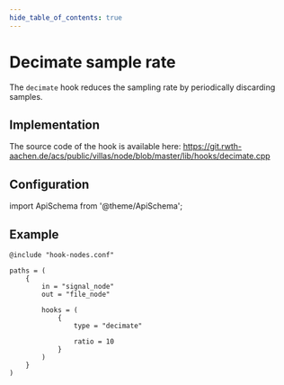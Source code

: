 ```yaml
---
hide_table_of_contents: true
---
```


# Decimate sample rate

The `decimate` hook reduces the sampling rate by periodically discarding samples.

## Implementation

The source code of the hook is available here:
https://git.rwth-aachen.de/acs/public/villas/node/blob/master/lib/hooks/decimate.cpp

## Configuration

import ApiSchema from '@theme/ApiSchema';

<ApiSchema example pointer="#/components/schemas/decimate" />

## Example

``` url="external/node/etc/examples/hooks/decimate.conf" title="node/etc/examples/hooks/decimate.conf"
@include "hook-nodes.conf"

paths = (
	{
		in = "signal_node"
		out = "file_node"

		hooks = (
			{
				type = "decimate"

				ratio = 10
			}
		)
	}
)
```
